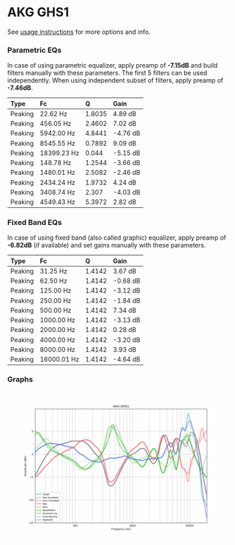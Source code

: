 # AKG GHS1
See [usage instructions](https://github.com/jaakkopasanen/AutoEq#usage) for more options and info.

### Parametric EQs
In case of using parametric equalizer, apply preamp of **-7.15dB** and build filters manually
with these parameters. The first 5 filters can be used independently.
When using independent subset of filters, apply preamp of **-7.46dB**.

| Type    | Fc          |      Q | Gain     |
|:--------|:------------|:-------|:---------|
| Peaking | 22.62 Hz    | 1.8035 | 4.89 dB  |
| Peaking | 456.05 Hz   | 2.4602 | 7.02 dB  |
| Peaking | 5942.00 Hz  | 4.8441 | -4.76 dB |
| Peaking | 8545.55 Hz  | 0.7892 | 9.09 dB  |
| Peaking | 18399.23 Hz | 0.044  | -5.15 dB |
| Peaking | 148.78 Hz   | 1.2544 | -3.66 dB |
| Peaking | 1480.01 Hz  | 2.5082 | -2.46 dB |
| Peaking | 2434.24 Hz  | 1.9732 | 4.24 dB  |
| Peaking | 3408.74 Hz  | 2.307  | -4.03 dB |
| Peaking | 4549.43 Hz  | 5.3972 | 2.82 dB  |

### Fixed Band EQs
In case of using fixed band (also called graphic) equalizer, apply preamp of **-6.82dB**
(if available) and set gains manually with these parameters.

| Type    | Fc          |      Q | Gain     |
|:--------|:------------|:-------|:---------|
| Peaking | 31.25 Hz    | 1.4142 | 3.67 dB  |
| Peaking | 62.50 Hz    | 1.4142 | -0.68 dB |
| Peaking | 125.00 Hz   | 1.4142 | -3.12 dB |
| Peaking | 250.00 Hz   | 1.4142 | -1.84 dB |
| Peaking | 500.00 Hz   | 1.4142 | 7.34 dB  |
| Peaking | 1000.00 Hz  | 1.4142 | -3.13 dB |
| Peaking | 2000.00 Hz  | 1.4142 | 0.28 dB  |
| Peaking | 4000.00 Hz  | 1.4142 | -3.20 dB |
| Peaking | 8000.00 Hz  | 1.4142 | 3.93 dB  |
| Peaking | 16000.01 Hz | 1.4142 | -4.64 dB |

### Graphs
![](./AKG%20GHS1.png)